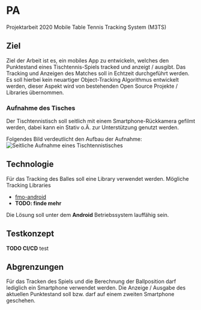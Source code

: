 # PA
Projektarbeit 2020 Mobile Table Tennis Tracking System (M3TS)

## Ziel
Ziel der Arbeit ist es, ein mobiles App zu entwickeln, welches den Punktestand eines Tischtennis-Spiels tracked und anzeigt / ausgibt. Das Tracking und Anzeigen des Matches soll in Echtzeit durchgeführt werden.
Es soll hierbei kein neuartiger Object-Tracking Algorithmus entwickelt werden, dieser Aspekt wird von bestehenden Open Source Projekte / Libraries übernommen.

### Aufnahme des Tisches
Der Tischtennistisch soll seitlich mit einem Smartphone-Rückkamera gefilmt werden, dabei kann ein Stativ o.Ä. zur Unterstützung genutzt werden. 

Folgendes Bild verdeutlicht den Aufbau der Aufnahme:
![Seitliche Aufnahme eines Tischtennistisches](https://i.ibb.co/kyFCQfZ/M3TS.jpg)

## Technologie
Für das Tracking des Balles soll eine Library verwendet werden.
Mögliche Tracking Libraries 
- [fmo-android](https://github.com/hrabalik/fmo-android "fast moving objects algorithm")
- **TODO: finde mehr**

Die Lösung soll unter dem **Android** Betriebssystem lauffähig sein.

## Testkonzept
**TODO CI/CD** test

## Abgrenzungen
Für das Tracken des Spiels und die Berechnung der Ballposition darf lediglich ein Smartphone verwendet werden.
Die Anzeige / Ausgabe des aktuellen Punktestand soll bzw. darf auf einem zweiten Smartphone geschehen.
